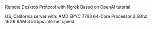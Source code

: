 Remote Desktop Protocol with Ngrok Based on OpenAI tutorial

US, California server with:
AMD EPYC 7763 64-Core Processor 2.5Ghz
16GB RAM
3.5Gbps internet speed
